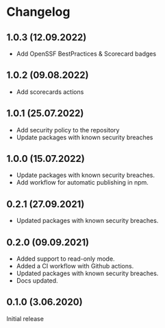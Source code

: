 # Changelog

## 1.0.3 (12.09.2022)
* Add OpenSSF BestPractices & Scorecard badges

## 1.0.2 (09.08.2022)
* Add scorecards actions

## 1.0.1 (25.07.2022)
* Add security policy to the repository
* Update packages with known security breaches

## 1.0.0 (15.07.2022)
* Update packages with known security breaches.
* Add workflow for automatic publishing in npm.

## 0.2.1 (27.09.2021)
* Updated packages with known security breaches.

## 0.2.0 (09.09.2021)

* Added support to read-only mode.
* Added a CI workflow with Github actions.
* Updated packages with known security breaches.
* Docs updated.

## 0.1.0 (3.06.2020)

Initial release
